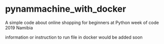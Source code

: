 # pynammachine_with_docker
A simple code about online shopping for beginners at Python week of code 2019 Namibia

information or instruction to run file in docker would be added soon
